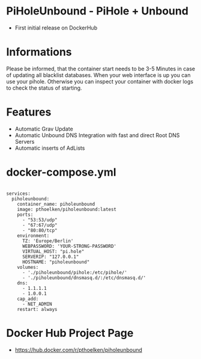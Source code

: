 # PiHoleUnbound - PiHole + Unbound
* First initial release on DockerHub

# Informations
Please be informed, that the container start needs to be 3-5 Minutes in case of updating all blacklist databases. When your web interface is up you can use your pihole. Otherwise you can inspect your container with docker logs <containername> to check the status of starting.

# Features
* Automatic Grav Update
* Automatic Unbound DNS Integration with fast and direct Root DNS Servers
* Automatic inserts of AdLists 

# docker-compose.yml
```version: "3.4"

services:
  piholeunbound:
    container_name: piholeunbound
    image: pthoelken/piholeunbound:latest
    ports:
      - "53:53/udp"
      - "67:67/udp"
      - "80:80/tcp"
    environment:
      TZ: 'Europe/Berlin'
      WEBPASSWORD: 'YOUR-STRONG-PASSWORD'
      VIRTUAL_HOST: "pi.hole"
      SERVERIP: "127.0.0.1"
      HOSTNAME: "piholeunbound"
    volumes:
      - './piholeunbound/pihole:/etc/pihole/'
      - './piholeunbound/dnsmasq.d/:/etc/dnsmasq.d/'
    dns: 
      - 1.1.1.1
      - 1.0.0.1
    cap_add:
      - NET_ADMIN
    restart: always
```

# Docker Hub Project Page
* https://hub.docker.com/r/pthoelken/piholeunbound